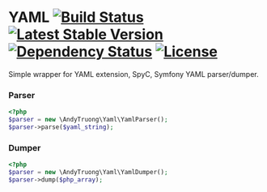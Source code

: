 YAML [![Build Status](https://api.travis-ci.org/atphp/yaml.svg?branch=v0.1)](https://travis-ci.org/atphp/yaml) [![Latest Stable Version](https://poser.pugx.org/atphp/yaml/v/stable.png)](https://packagist.org/packages/atphp/yaml) [![Dependency Status](https://www.versioneye.com/php/atphp:yaml/0.1/badge.svg)](https://www.versioneye.com/php/atphp:yaml/0.1) [![License](https://poser.pugx.org/atphp/yaml/license.png)](https://packagist.org/packages/atphp/yaml)
======

Simple wrapper for YAML extension, SpyC, Symfony YAML parser/dumper.

### Parser

```php
<?php
$parser = new \AndyTruong\Yaml\YamlParser();
$parser->parse($yaml_string);
```

### Dumper

```php
<?php
$parser = new \AndyTruong\Yaml\YamlDumper();
$parser->dump($php_array);
```
